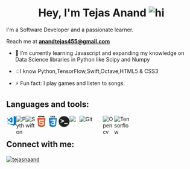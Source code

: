 <h1 align="center">Hey, I'm Tejas Anand <img src="https://user-images.githubusercontent.com/1303154/88677602-1635ba80-d120-11ea-84d8-d263ba5fc3c0.gif" width="28px" alt="hi"></h1> 

I'm  a Software Developer and a passionate learner.


Reach me at **anandtejas455@gmail.com**





- 🔭 I’m currently learning  Javascript and expanding my knowledge on Data Science libraries in Python like Scipy and Numpy

-  ♤I know Python,TensorFlow,Swift,Octave,HTML5 & CSS3


- ⚡ Fun fact: I play games and listen to songs.
  
<p align="left">

<h2 align="left">Languages and tools:</h2>
 

<img align="left" alt="Visual Studio Code" width="26px" src="https://raw.githubusercontent.com/github/explore/80688e429a7d4ef2fca1e82350fe8e3517d3494d/topics/visual-studio-code/visual-studio-code.png" />
<img align="left" alt="Python" width="25px" src="https://upload.wikimedia.org/wikipedia/commons/c/c3/Python-logo-notext.svg">
<img align="left" alt="Swift" width="27px"
src="https://ih0.redbubble.net/image.415946483.7473/flat,1000x1000,075,f.u1.jpg">
<img align="left" alt="HTML5" width="30px" src="https://raw.githubusercontent.com/github/explore/80688e429a7d4ef2fca1e82350fe8e3517d3494d/topics/html/html.png" />
<img align="left" alt="CSS3" width="30px" src="https://raw.githubusercontent.com/github/explore/80688e429a7d4ef2fca1e82350fe8e3517d3494d/topics/css/css.png" />
<img align="left" alt="Terminal" width="30px" src="https://raw.githubusercontent.com/github/explore/80688e429a7d4ef2fca1e82350fe8e3517d3494d/topics/terminal/terminal.png" />
<img align="left" aly="Octave" width="26px"
src="https://upload.wikimedia.org/wikipedia/commons/6/6a/Gnu-octave-logo.svg">
<img align="left" alt="Git" width="62px"
src="https://upload.wikimedia.org/wikipedia/commons/e/e0/Git-logo.svg">
<img align="left" alt="Opencv" width="30px"
src="https://upload.wikimedia.org/wikipedia/commons/3/32/OpenCV_Logo_with_text_svg_version.svg">
<img align="left" alt="Tensorflow" width="44px"
src="https://upload.wikimedia.org/wikipedia/commons/1/11/TensorFlowLogo.svg">
<br>
<br>
 


<p align="left">
<h2 align="left">Connect with me:</h2>



<a href="https://www.instagram.com/tejas_anand_/" target="blank"><img align="center" src="https://cdn.jsdelivr.net/npm/simple-icons@3.0.1/icons/instagram.svg" alt="tejasnaand" height="30" width="40" /></a>
</p>

